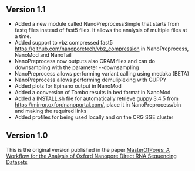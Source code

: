 ## Version 1.1
* Added a new module called NanoPreprocessSimple that starts from fastq files instead of fast5 files. It allows the analysis of multiple files at a time.
* Added support to vbz compressed fast5 https://github.com/nanoporetech/vbz_compression in NanoPreprocess, NanoMod and NanoTail
* NanoPreprocess now outputs also CRAM files and can do downsampling with the parameter --downsampling
* NanoPreprocess allows performing variant calling using medaka (BETA)
* NanoPreprocess allows performing demuliplexing with GUPPY
* Added plots for Epinano output in NanoMod
* Added a conversion of Tombo results in bed format in NanoMod
* Added a INSTALL.sh file for automatically retrieve guppy 3.4.5 from https://mirror.oxfordnanoportal.com/, place it in NanoPreprocess/bin and making the required links
* Added profiles for being used locally and on the CRG SGE cluster


## Version 1.0
This is the original version published in the paper [MasterOfPores: A Workflow for the Analysis of Oxford Nanopore Direct RNA Sequencing Datasets](https://www.frontiersin.org/articles/10.3389/fgene.2020.00211/full)
